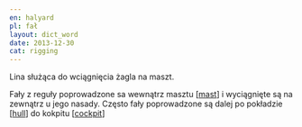 ```yaml
---
en: halyard
pl: fał
layout: dict_word
date: 2013-12-30
cat: rigging
---
```


Lina służąca do wciągnięcia żagla na maszt.

Fały z reguły poprowadzone sa wewnątrz masztu [[mast](/dict/mast.html)] i wyciągnięte są na zewnątrz u jego nasady.
Często fały poprowadzone są dalej po pokładzie [[hull](/dict/hull.html)] do kokpitu [[cockpit](/dict/cockpit.html)]